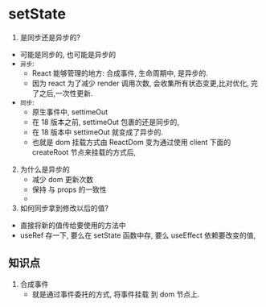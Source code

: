 # setState

1. 是同步还是异步的?

-   可能是同步的, 也可能是异步的
-   `异步`:
    -   React 能够管理的地方: 合成事件, 生命周期中, 是异步的.
    -   因为 react 为了减少 render 调用次数, 会收集所有状态变更,比对优化, 完了之后,一次性更新.
-   `同步`:
    -   原生事件中, settimeOut
    -   在 18 版本之前, settimeOut 包裹的还是同步的,
    -   在 18 版本中 settimeOut 就变成了异步的.
    -   也就是 dom 挂载方式由 ReactDom 变为通过使用 client 下面的 createRoot 节点来挂载的方式后,

2. 为什么是异步的
    - 减少 dom 更新次数
    - 保持 与 props 的一致性
    -
3. 如何同步拿到修改以后的值?

-   直接将新的值传给要使用的方法中
-   useRef 存一下, 要么在 setState 函数中存, 要么 useEffect 依赖要改变的值,

## 知识点

1. 合成事件
    - 就是通过事件委托的方式, 将事件挂载 到 dom 节点上.
